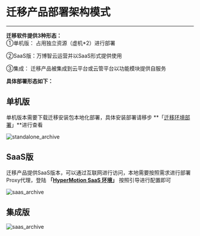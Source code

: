 # 迁移产品部署架构模式
---

**迁移软件提供3种形态：**</br>
①单机版： 占用独立资源（虚机*2）进行部署 </br>

②SaaS版：万博智云运营并以SaaS形式提供使用</br>

③集成：   迁移产品被集成到云平台或云管平台以功能模块提供自服务</br>

**具体部署形态如下：**

## 单机版

单机版本需要下载迁移安装包本地化部署，具体安装部署请移步 **「[迁移环境部署](standalone/aliyun/premise.md)」**进行查看

![standalone_archive](https://oneprocloud.oss-cn-beijing.aliyuncs.com/_images/standalone/deparch_standalone.png ':size=50%')


## SaaS版

迁移产品提供SaaS版本，可以通过互联网进行访问，本地需要按照需求进行部署Proxy代理，登陆 **「[HyperMotion SaaS 环境](https://hypermotion.oneprocloud.com)」** 按照引导进行配置即可

![saas_archive](https://oneprocloud.oss-cn-beijing.aliyuncs.com/_images/standalone/deparch_saas.png ':size=50%')

## 集成版

![saas_archive](https://oneprocloud.oss-cn-beijing.aliyuncs.com/_images/03.png ':size=50%')